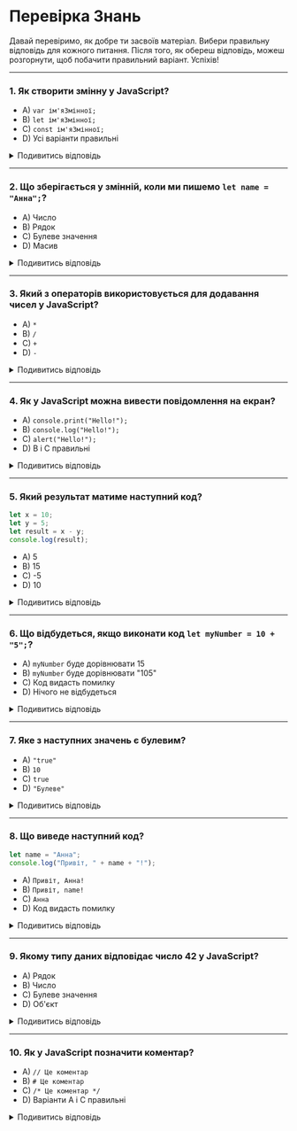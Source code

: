# Перевірка Знань

Давай перевіримо, як добре ти засвоїв матеріал. Вибери правильну відповідь для кожного питання. Після того, як обереш відповідь, можеш розгорнути, щоб побачити правильний варіант. Успіхів!

---

### 1. Як створити змінну у JavaScript?

- A) `var ім'яЗмінної;`
- B) `let ім'яЗмінної;`
- C) `const ім'яЗмінної;`
- D) Усі варіанти правильні

<details>
<summary>Подивитись відповідь</summary>
Правильна відповідь: **D**. Усі варіанти (`var`, `let`, `const`) можуть використовуватись для створення змінних у JavaScript, але вони мають різне призначення.
</details>

---

### 2. Що зберігається у змінній, коли ми пишемо `let name = "Анна";`?

- A) Число
- B) Рядок
- C) Булеве значення
- D) Масив

<details>
<summary>Подивитись відповідь</summary>
Правильна відповідь: **B**. Значення `"Анна"` — це текстовий рядок.
</details>

---

### 3. Який з операторів використовується для додавання чисел у JavaScript?

- A) `*`
- B) `/`
- C) `+`
- D) `-`

<details>
<summary>Подивитись відповідь</summary>
Правильна відповідь: **C**. Оператор `+` використовується для додавання чисел.
</details>

---

### 4. Як у JavaScript можна вивести повідомлення на екран?

- A) `console.print("Hello!");`
- B) `console.log("Hello!");`
- C) `alert("Hello!");`
- D) B і C правильні

<details>
<summary>Подивитись відповідь</summary>
Правильна відповідь: **D**. `console.log` виводить повідомлення у консоль, а `alert` — в окреме віконце на екрані.
</details>

---

### 5. Який результат матиме наступний код?

```javascript
let x = 10;
let y = 5;
let result = x - y;
console.log(result);
```

- A) 5
- B) 15
- C) -5
- D) 10

<details>
<summary>Подивитись відповідь</summary>
Правильна відповідь: **A**. Віднімання 10 - 5 дорівнює 5.
</details>

---

### 6. Що відбудеться, якщо виконати код `let myNumber = 10 + "5";`?

- A) `myNumber` буде дорівнювати 15
- B) `myNumber` буде дорівнювати "105"
- C) Код видасть помилку
- D) Нічого не відбудеться

<details>
<summary>Подивитись відповідь</summary>
Правильна відповідь: **B**. JavaScript об’єднає число 10 з текстом "5", утворюючи рядок "105".
</details>

---

### 7. Яке з наступних значень є булевим?

- A) `"true"`
- B) `10`
- C) `true`
- D) `"Булеве"`

<details>
<summary>Подивитись відповідь</summary>
Правильна відповідь: **C**. У JavaScript булеві значення — це `true` або `false` (без лапок).
</details>

---

### 8. Що виведе наступний код?

```javascript
let name = "Анна";
console.log("Привіт, " + name + "!");
```

- A) `Привіт, Анна!`
- B) `Привіт, name!`
- C) `Анна`
- D) Код видасть помилку

<details>
<summary>Подивитись відповідь</summary>
Правильна відповідь: **A**. Оператор `+` об'єднує рядки, тому результат буде "Привіт, Анна!".
</details>

---

### 9. Якому типу даних відповідає число 42 у JavaScript?

- A) Рядок
- B) Число
- C) Булеве значення
- D) Об'єкт

<details>
<summary>Подивитись відповідь</summary>
Правильна відповідь: **B**. У JavaScript 42 — це число.
</details>

---

### 10. Як у JavaScript позначити коментар?

- A) `// Це коментар`
- B) `# Це коментар`
- C) `/* Це коментар */`
- D) Варіанти A і C правильні

<details>
<summary>Подивитись відповідь</summary>
Правильна відповідь: **D**. У JavaScript коментарі позначаються як `// для однорядкових` і `/* для багаторядкових */`.
</details>
